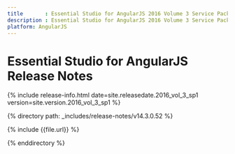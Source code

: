 ```yaml
---
title 		: Essential Studio for AngularJS 2016 Volume 3 Service Pack 1 Release Notes
description : Essential Studio for AngularJS 2016 Volume 3 Service Pack 1 Release Notes
platform: AngularJS
---
```


# Essential Studio for AngularJS Release Notes

{% include release-info.html date=site.releasedate.2016_vol_3_sp1 version=site.version.2016_vol_3_sp1  %} 

{% directory path: _includes/release-notes/v14.3.0.52 %}

{% include {{file.url}} %}

{% enddirectory %}
